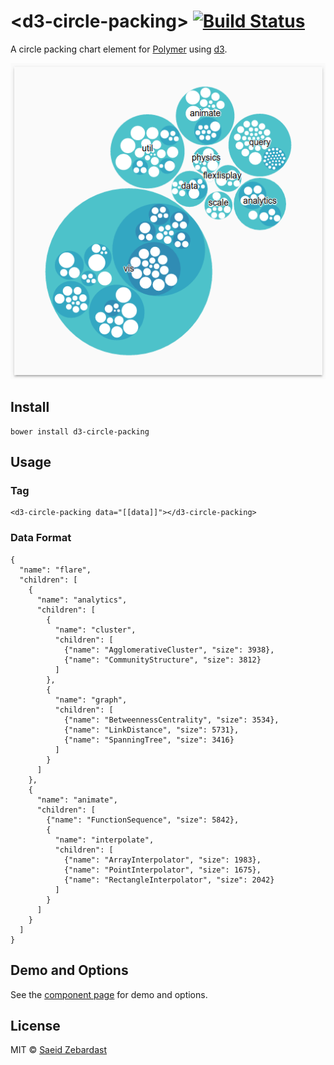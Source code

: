 # &lt;d3-circle-packing&gt; [![Build Status](https://travis-ci.org/saeidzebardast/d3-circle-packing.svg?branch=master)](https://travis-ci.org/saeidzebardast/d3-circle-packing)
A circle packing chart element for [Polymer](https://www.polymer-project.org) using [d3](http://d3js.org).

![d3-circle-packing demo](https://raw.githubusercontent.com/saeidzebardast/d3-circle-packing/master/demo/demo.png "d3-circle-packing")

## Install

```
bower install d3-circle-packing
```

## Usage
### Tag

```
<d3-circle-packing data="[[data]]"></d3-circle-packing>
```

### Data Format

```
{
  "name": "flare",
  "children": [
    {
      "name": "analytics",
      "children": [
        {
          "name": "cluster",
          "children": [
            {"name": "AgglomerativeCluster", "size": 3938},
            {"name": "CommunityStructure", "size": 3812}
          ]
        },
        {
          "name": "graph",
          "children": [
            {"name": "BetweennessCentrality", "size": 3534},
            {"name": "LinkDistance", "size": 5731},
            {"name": "SpanningTree", "size": 3416}
          ]
        }
      ]
    },
    {
      "name": "animate",
      "children": [
        {"name": "FunctionSequence", "size": 5842},
        {
          "name": "interpolate",
          "children": [
            {"name": "ArrayInterpolator", "size": 1983},
            {"name": "PointInterpolator", "size": 1675},
            {"name": "RectangleInterpolator", "size": 2042}
          ]
        }
      ]
    }
  ]
}
```

## Demo and Options
See the [component page](http://saeidzebardast.github.io/d3-circle-packing) for demo and options.

## License
MIT © [Saeid Zebardast](http://zebardast.com)
